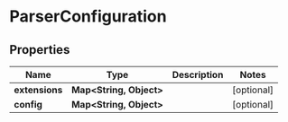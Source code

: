 
# ParserConfiguration

## Properties
Name | Type | Description | Notes
------------ | ------------- | ------------- | -------------
**extensions** | **Map&lt;String, Object&gt;** |  |  [optional]
**config** | **Map&lt;String, Object&gt;** |  |  [optional]



